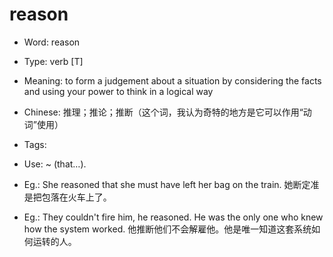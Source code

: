 # reason

- Word: reason

- Type: verb [T]
- Meaning: to form a judgement about a situation by considering the facts and using your power to think in a logical way
- Chinese: 推理；推论；推断（这个词，我认为奇特的地方是它可以作用“动词”使用）
- Tags: 
- Use: ~ (that…).
- Eg.: She reasoned that she must have left her bag on the train. 她断定准是把包落在火车上了。
- Eg.: They couldn't fire him, he reasoned. He was the only one who knew how the system worked. 他推断他们不会解雇他。他是唯一知道这套系统如何运转的人。


